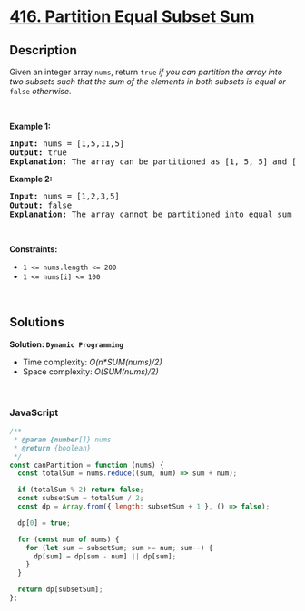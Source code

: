 # [416. Partition Equal Subset Sum](https://leetcode.com/problems/partition-equal-subset-sum)

## Description

<div class="elfjS" data-track-load="description_content"><p>Given an integer array <code>nums</code>, return <code>true</code> <em>if you can partition the array into two subsets such that the sum of the elements in both subsets is equal or </em><code>false</code><em> otherwise</em>.</p>

<p>&nbsp;</p>
<p><strong class="example">Example 1:</strong></p>

<pre><strong>Input:</strong> nums = [1,5,11,5]
<strong>Output:</strong> true
<strong>Explanation:</strong> The array can be partitioned as [1, 5, 5] and [11].
</pre>

<p><strong class="example">Example 2:</strong></p>

<pre><strong>Input:</strong> nums = [1,2,3,5]
<strong>Output:</strong> false
<strong>Explanation:</strong> The array cannot be partitioned into equal sum subsets.
</pre>

<p>&nbsp;</p>
<p><strong>Constraints:</strong></p>

<ul>
	<li><code>1 &lt;= nums.length &lt;= 200</code></li>
	<li><code>1 &lt;= nums[i] &lt;= 100</code></li>
</ul>
</div>

<p>&nbsp;</p>

## Solutions

**Solution: `Dynamic Programming`**

- Time complexity: <em>O(n\*SUM(nums)/2)</em>
- Space complexity: <em>O(SUM(nums)/2)</em>

<p>&nbsp;</p>

### **JavaScript**

```js
/**
 * @param {number[]} nums
 * @return {boolean}
 */
const canPartition = function (nums) {
  const totalSum = nums.reduce((sum, num) => sum + num);

  if (totalSum % 2) return false;
  const subsetSum = totalSum / 2;
  const dp = Array.from({ length: subsetSum + 1 }, () => false);

  dp[0] = true;

  for (const num of nums) {
    for (let sum = subsetSum; sum >= num; sum--) {
      dp[sum] = dp[sum - num] || dp[sum];
    }
  }

  return dp[subsetSum];
};
```
